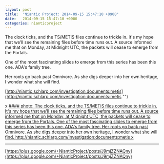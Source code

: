```yaml
---
layout: post
title:  "Niantic Project: 2014-09-15 15:47:10 +0900"
date:   2014-09-15 15:47:10 +0900
categories: nianticproject
---
```

The clock ticks, and the TS/METIS files continue to trickle in. It's my hope that we'll see the remaining files before time runs out. A source informed me that on Monday, at Midnight UTC, the packets will cease to emerge from the Portals.

One of the most fascinating slides to emerge from this series has been this one. ADA's family tree. 

Her roots go back past Omnivore. As she digs deeper into her own heritage, I wonder what she will find.

[http://niantic.schlarp.com/investigation:documents:metis](http://niantic.schlarp.com/investigation:documents:metis "")

x
[#### photo: The clock ticks, and the TS/METIS files continue to trickle in. It's my hope that we'll see the remaining files before time runs out. A source informed me that on Monday, at Midnight UTC, the packets will cease to emerge from the Portals.
One of the most fascinating slides to emerge from this series has been this one. ADA's family tree.
Her roots go back past Omnivore. As she digs deeper into her own heritage, I wonder what she will find.
http://niantic.schlarp.com/investigation:documents:metis
x](https://lh3.googleusercontent.com/-uJ8sUEQ34Wo/VBaLDwmhxbI/AAAAAAAAdRY/GNPnrZgE5IA/w1920-h1200/Metis2.png "")
- - -
[https://plus.google.com/+NianticProject/posts/J9mjZZNAQny](https://plus.google.com/+NianticProject/posts/J9mjZZNAQny)
